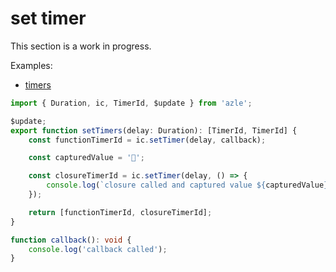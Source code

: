 # set timer

This section is a work in progress.

Examples:

-   [timers](https://github.com/demergent-labs/azle/tree/main/examples/timers)

```typescript
import { Duration, ic, TimerId, $update } from 'azle';

$update;
export function setTimers(delay: Duration): [TimerId, TimerId] {
    const functionTimerId = ic.setTimer(delay, callback);

    const capturedValue = '🚩';

    const closureTimerId = ic.setTimer(delay, () => {
        console.log(`closure called and captured value ${capturedValue}`);
    });

    return [functionTimerId, closureTimerId];
}

function callback(): void {
    console.log('callback called');
}
```
